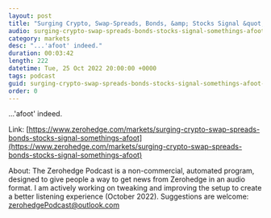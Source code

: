 ```yaml
---
layout: post
title: "Surging Crypto, Swap-Spreads, Bonds, &amp; Stocks Signal &quot;Something's Afoot&quot;"
audio: surging-crypto-swap-spreads-bonds-stocks-signal-somethings-afoot-0
category: markets
desc: "...'afoot' indeed."
duration: 00:03:42
length: 222
datetime: Tue, 25 Oct 2022 20:00:00 +0000
tags: podcast
guid: surging-crypto-swap-spreads-bonds-stocks-signal-somethings-afoot-0
order: 0
---
```

...'afoot' indeed.

Link: [https://www.zerohedge.com/markets/surging-crypto-swap-spreads-bonds-stocks-signal-somethings-afoot](https://www.zerohedge.com/markets/surging-crypto-swap-spreads-bonds-stocks-signal-somethings-afoot)

About: The Zerohedge Podcast is a non-commercial, automated program, designed to give people a way to get news from Zerohedge in an audio format.  I am actively working on tweaking and improving the setup to create a better listening experience (October 2022).  Suggestions are welcome: [zerohedgePodcast@outlook.com](mailto:zerohedgePodcast@outlook.com)